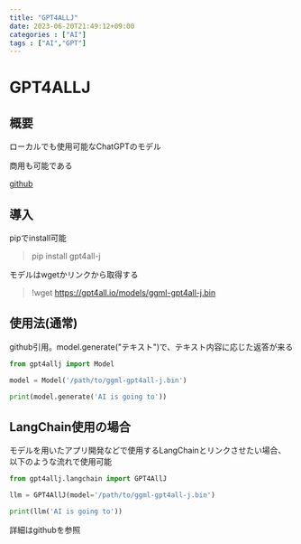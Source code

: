 ```yaml
---
title: "GPT4ALLJ"
date: 2023-06-20T21:49:12+09:00
categories : ["AI"]
tags : ["AI","GPT"]
---
```


# GPT4ALLJ

## 概要

ローカルでも使用可能なChatGPTのモデル

商用も可能である

[github](https://github.com/marella/gpt4all-j)

## 導入

pipでinstall可能

> pip install gpt4all-j

モデルはwgetかリンクから取得する
> !wget https://gpt4all.io/models/ggml-gpt4all-j.bin

## 使用法(通常)

github引用。model.generate("テキスト")で、テキスト内容に応じた返答が来る
``` python
from gpt4allj import Model

model = Model('/path/to/ggml-gpt4all-j.bin')

print(model.generate('AI is going to'))
```

## LangChain使用の場合

モデルを用いたアプリ開発などで使用するLangChainとリンクさせたい場合、以下のような流れで使用可能

``` python
from gpt4allj.langchain import GPT4AllJ

llm = GPT4AllJ(model='/path/to/ggml-gpt4all-j.bin')

print(llm('AI is going to'))
```

詳細はgithubを参照